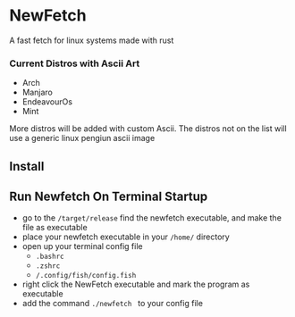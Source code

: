 # NewFetch
A fast fetch for linux systems made with rust

### Current Distros with Ascii Art
+ Arch
+ Manjaro 
+ EndeavourOs  
+ Mint  


More distros will be added with custom Ascii. The distros not on the list will use a generic linux pengiun ascii image  

## Install
## Run Newfetch On Terminal Startup
+ go to the ```/target/release``` find the newfetch executable, and make the file as executable
+ place your newfetch executable in your ```/home/``` directory
+ open up your terminal config file
  + ```.bashrc```
  + ```.zshrc```
  + ``` /.config/fish/config.fish ```
+ right click the NewFetch executable and mark the program as executable 
+ add the command ```./newfetch ``` to your config file
